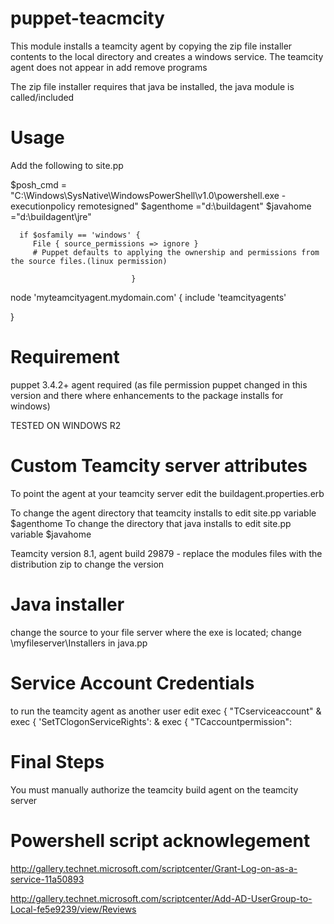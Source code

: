puppet-teacmcity
=====================

This module installs a teamcity agent by copying the zip file installer contents to the local directory and creates a windows service. The teamcity agent does not appear in add remove programs


The zip file installer requires that java be installed, the java module is called/included



Usage
============

Add the following to site.pp


   $posh_cmd = "C:\\Windows\\SysNative\\WindowsPowerShell\\v1.0\\powershell.exe -executionpolicy  remotesigned"
      $agenthome ="d:\\buildagent" 
      $javahome ="d:\\buildagent\\jre"
      
      if $osfamily == 'windows' {
         File { source_permissions => ignore } 
         # Puppet defaults to applying the ownership and permissions from the source files.(linux permission)
      
                               } 


node 'myteamcityagent.mydomain.com' {
       include 'teamcityagents'
  
   
}


Requirement
=============   
    
puppet 3.4.2+ agent required (as file permission puppet changed in this version and there where enhancements to the package installs for windows)

TESTED ON WINDOWS R2



Custom Teamcity server attributes
==================================

To point the agent at your teamcity server edit the buildagent.properties.erb

To change the agent directory that teamcity installs to edit site.pp variable $agenthome
To change the directory that java installs to edit site.pp variable $javahome


Teamcity version 8.1, agent build 29879 - replace the modules files with the distribution zip to change the version


Java installer
===================
change the source to your file server where the exe is located;
change \\myfileserver\\Installers in java.pp



Service Account Credentials
=============================
to run the teamcity agent as another user 
edit   exec { "TCserviceaccount" &  exec { 'SetTClogonServiceRights': &    exec { "TCaccountpermission":




Final Steps
=====================

You must manually authorize the teamcity build agent on the teamcity server



Powershell script acknowlegement
=====================================

http://gallery.technet.microsoft.com/scriptcenter/Grant-Log-on-as-a-service-11a50893

http://gallery.technet.microsoft.com/scriptcenter/Add-AD-UserGroup-to-Local-fe5e9239/view/Reviews

